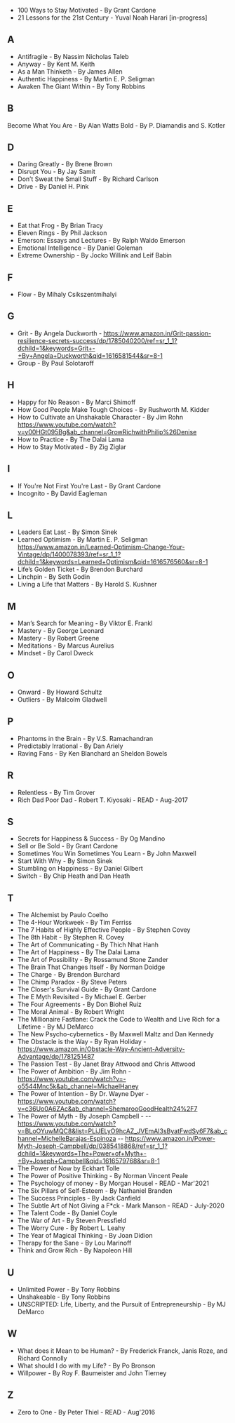 - 100 Ways to Stay Motivated - By Grant Cardone
- 21 Lessons for the 21st Century - Yuval Noah Harari [in-progress]

## A
- Antifragile - By Nassim Nicholas Taleb
- Anyway - By Kent M. Keith
- As a Man Thinketh - By James Allen
- Authentic Happiness - By Martin E. P. Seligman
- Awaken The Giant Within - By Tony Robbins

## B
Become What You Are - By Alan Watts
Bold - By P. Diamandis and S. Kotler

## D
- Daring Greatly - By Brene Brown
- Disrupt You - By Jay Samit
- Don’t Sweat the Small Stuff - By Richard Carlson
- Drive - By Daniel H. Pink

## E
- Eat that Frog - By Brian Tracy
- Eleven Rings - By Phil Jackson
- Emerson: Essays and Lectures - By Ralph Waldo Emerson
- Emotional Intelligence - By Daniel Goleman
- Extreme Ownership - By Jocko Willink and Leif Babin

## F
- Flow - By Mihaly Csikszentmihalyi

## G
- Grit - By Angela Duckworth - https://www.amazon.in/Grit-passion-resilience-secrets-success/dp/1785040200/ref=sr_1_1?dchild=1&keywords=Grit+-+By+Angela+Duckworth&qid=1616581544&sr=8-1
- Group - By Paul Solotaroff 

## H
- Happy for No Reason - By Marci Shimoff
- How Good People Make Tough Choices - By Rushworth M. Kidder
- How to Cultivate an Unshakable Character - By Jim Rohn https://www.youtube.com/watch?v=y00HGt095Bg&ab_channel=GrowRichwithPhilip%26Denise
- How to Practice - By The Dalai Lama
- How to Stay Motivated - By Zig Ziglar

## I
- If You're Not First You're Last - By Grant Cardone
- Incognito - By David Eagleman

## L
- Leaders Eat Last - By Simon Sinek
- Learned Optimism - By Martin E. P. Seligman https://www.amazon.in/Learned-Optimism-Change-Your-Vintage/dp/1400078393/ref=sr_1_1?dchild=1&keywords=Learned+Optimism&qid=1616576560&sr=8-1
- Life’s Golden Ticket - By Brendon Burchard
- Linchpin - By Seth Godin
- Living a Life that Matters - By Harold S. Kushner

## M
- Man’s Search for Meaning - By Viktor E. Frankl
- Mastery - By George Leonard
- Mastery - By Robert Greene
- Meditations - By Marcus Aurelius
- Mindset - By Carol Dweck

## O
- Onward - By Howard Schultz
- Outliers - By Malcolm Gladwell

## P
- Phantoms in the Brain - By V.S. Ramachandran
- Predictably Irrational - By Dan Ariely
- Raving Fans - By Ken Blanchard an Sheldon Bowels

## R
- Relentless - By Tim Grover
- Rich Dad Poor Dad - Robert T. Kiyosaki - READ - Aug-2017

## S
- Secrets for Happiness & Success - By Og Mandino
- Sell or Be Sold - By Grant Cardone
- Sometimes You Win Sometimes You Learn - By John Maxwell
- Start With Why - By Simon Sinek
- Stumbling on Happiness - By Daniel Gilbert
- Switch - By Chip Heath and Dan Heath

## T
- The Alchemist by Paulo Coelho
- The 4-Hour Workweek - By Tim Ferriss
- The 7 Habits of Highly Effective People - By Stephen Covey
- The 8th Habit - By Stephen R. Covey
- The Art of Communicating - By Thich Nhat Hanh
- The Art of Happiness - By The Dalai Lama
- The Art of Possibility - By Rossamund Stone Zander
- The Brain That Changes Itself - By Norman Doidge
- The Charge - By Brendon Burchard
- The Chimp Paradox - By Steve Peters
- The Closer's Survival Guide - By Grant Cardone
- The E Myth Revisited - By Michael E. Gerber
- The Four Agreements - By Don Biohel Ruiz
- The Moral Animal - By Robert Wright
- The Millionaire Fastlane: Crack the Code to Wealth and Live Rich for a Lifetime - By MJ DeMarco  
- The New Psycho-cybernetics - By Maxwell Maltz and Dan Kennedy
- The Obstacle is the Way - By Ryan Holiday - https://www.amazon.in/Obstacle-Way-Ancient-Adversity-Advantage/dp/1781251487
- The Passion Test - By Janet Bray Attwood and Chris Attwood
- The Power of Ambition - By Jim Rohn - https://www.youtube.com/watch?v=-o5544Mnc5k&ab_channel=MichaelHaney
- The Power of Intention - By Dr. Wayne Dyer - https://www.youtube.com/watch?v=c36Uo0A6ZAc&ab_channel=ShemarooGoodHealth24%2F7
- The Power of Myth - By Joseph Campbell - 
-- https://www.youtube.com/watch?v=BLoOYuwMQC8&list=PLiJELyO9hcAZ_JVEmAI3sByatFwdSy6F7&ab_channel=MichelleBarajas-Espinoza
-- https://www.amazon.in/Power-Myth-Joseph-Campbell/dp/0385418868/ref=sr_1_1?dchild=1&keywords=The+Power+of+Myth+-+By+Joseph+Campbell&qid=1616579768&sr=8-1
- The Power of Now by Eckhart Tolle
- The Power of Positive Thinking - By Norman Vincent Peale
- The Psychology of money - By Morgan Housel - READ - Mar'2021
- The Six Pillars of Self-Esteem - By Nathaniel Branden
- The Success Principles - By Jack Canfield
- The Subtle Art of Not Giving a F*ck - Mark Manson - READ - July-2020
- The Talent Code - By Daniel Coyle
- The War of Art - By Steven Pressfield
- The Worry Cure - By Robert L. Leahy
- The Year of Magical Thinking - By Joan Didion
- Therapy for the Sane - By Lou Marinoff
- Think and Grow Rich - By Napoleon Hill

## U
- Unlimited Power - By Tony Robbins
- Unshakeable - By Tony Robbins
- UNSCRIPTED: Life, Liberty, and the Pursuit of Entrepreneurship - By MJ DeMarco

## W
- What does it Mean to be Human? - By Frederick Franck, Janis Roze, and Richard Connolly
- What should I do with my Life? - By Po Bronson
- Willpower - By Roy F. Baumeister and John Tierney

## Z
- Zero to One - By Peter Thiel - READ - Aug'2016
